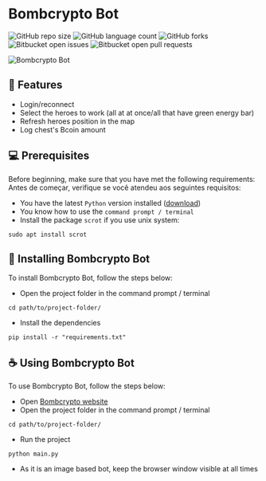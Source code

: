 # Bombcrypto Bot

![GitHub repo size](https://img.shields.io/github/repo-size/victortp/bombcrypto-bot?style=for-the-badge)
![GitHub language count](https://img.shields.io/github/languages/count/victortp/bombcrypto-bot?style=for-the-badge)
![GitHub forks](https://img.shields.io/github/forks/victortp/bombcrypto-bot?style=for-the-badge)
![Bitbucket open issues](https://img.shields.io/bitbucket/issues/victortp/bombcrypto-bot?style=for-the-badge)
![Bitbucket open pull requests](https://img.shields.io/bitbucket/pr-raw/victortp/bombcrypto-bot?style=for-the-badge)

<img src="https://github.com/victortp/bombcrypto-bot/blob/main/docs/logo.png" alt="Bombcrypto Bot">

## 💎 Features

- Login/reconnect
- Select the heroes to work (all at at once/all that have green energy bar)
- Refresh heroes position in the map
- Log chest's Bcoin amount

## 💻 Prerequisites

Before beginning, make sure that you have met the following requirements:
Antes de começar, verifique se você atendeu aos seguintes requisitos:

- You have the latest `Python` version installed ([download](https://www.python.org/downloads/))
- You know how to use the `command prompt / terminal`
- Install the package `scrot` if you use unix system:

```
sudo apt install scrot
```

## 🚀 Installing Bombcrypto Bot

To install Bombcrypto Bot, follow the steps below:

- Open the project folder in the command prompt / terminal

```
cd path/to/project-folder/
```

- Install the dependencies

```
pip install -r "requirements.txt"
```

## ☕ Using Bombcrypto Bot

To use Bombcrypto Bot, follow the steps below:

- Open [Bombcrypto website](https://app.bombcrypto.io/)
- Open the project folder in the command prompt / terminal

```
cd path/to/project-folder/
```

- Run the project

```
python main.py
```

- As it is an image based bot, keep the browser window visible at all times
